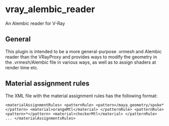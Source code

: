 # vray_alembic_reader

An Alembic reader for V-Ray

## General

This plugin is intended to be a more general-purpose .vrmesh and Alembic reader than the VRayProxy and provides ways to modify the geometry in the .vrmesh/Alembic file in various ways, as well as to assign shaders at render time etc.

## Material assignment rules

The XML file with the material assignment rules has the following format:

`<materialAssignmentRules>
  <patternRule>
    <pattern>/maya_geometry/spoke*</pattern>
    <material>orangeMtl</material>
  </patternRule>
  <patternRule>
    <pattern>*</pattern>
    <material>checkerMtl</material>
  </patternRule>
  ...
</materialAssignmentsRules>
`
